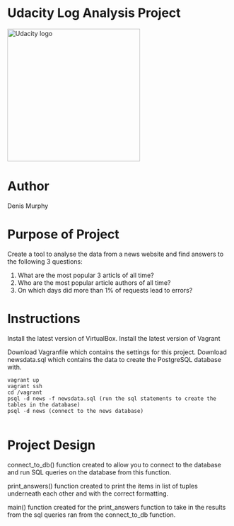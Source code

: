 # Udacity Log Analysis Project

<a href="https://www.udacity.com/">
  <img src="https://s3-us-west-1.amazonaws.com/udacity-content/rebrand/svg/logo.min.svg" width="300" alt="Udacity logo">
</a>

# Author
Denis Murphy

# Purpose of Project

Create a tool to analyse the data from a news website and find answers to the following 3 questions:

1. What are the most popular 3 articls of all time?
2. Who are the most popular article authors of all time?
3. On which days did more than 1% of requests lead to errors?

# Instructions

Install the latest version of VirtualBox.
Install the latest version of Vagrant

Download Vagranfile which contains the settings for this project.
Download newsdata.sql which contains the data to create the PostgreSQL database with.


```
vagrant up
vagrant ssh
cd /vagrant
psql -d news -f newsdata.sql (run the sql statements to create the tables in the database)
psql -d news (connect to the news database)


```

# Project Design

connect_to_db() function created to allow you to connect to the database and run SQL queries on the database from this function.

print_answers() function created to print the items in list of tuples underneath each other and with the correct formatting.

main() function created for the print_answers function to take in the results from the sql queries ran from the connect_to_db function.
